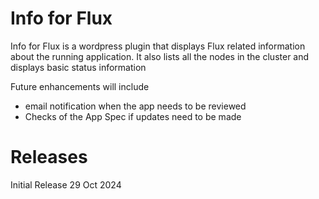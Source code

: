# Info for Flux

Info for Flux is a wordpress plugin that displays Flux related information about the running application.
It also lists all the nodes in the cluster and displays basic status information

Future enhancements will include
* email notification when the app needs to be reviewed
* Checks of the App Spec if updates need to be made

# Releases

Initial Release 29 Oct 2024
